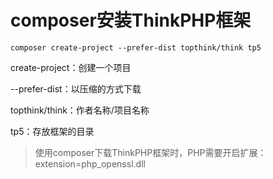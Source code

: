 # composer安装ThinkPHP框架

```
composer create-project --prefer-dist topthink/think tp5
```

create-project：创建一个项目

--prefer-dist：以压缩的方式下载

topthink/think：作者名称/项目名称

tp5：存放框架的目录



> 使用composer下载ThinkPHP框架时，PHP需要开启扩展：extension=php_openssl.dll

